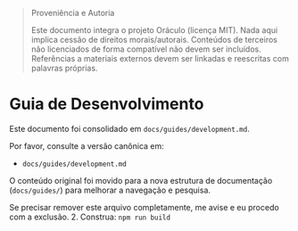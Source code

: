 > Proveniência e Autoria
>
> Este documento integra o projeto Oráculo (licença MIT).
> Nada aqui implica cessão de direitos morais/autorais.
> Conteúdos de terceiros não licenciados de forma compatível não devem ser incluídos.
> Referências a materiais externos devem ser linkadas e reescritas com palavras próprias.

# Guia de Desenvolvimento

Este documento foi consolidado em `docs/guides/development.md`.

Por favor, consulte a versão canônica em:

- `docs/guides/development.md`

O conteúdo original foi movido para a nova estrutura de documentação (`docs/guides/`) para melhorar a navegação e pesquisa.

Se precisar remover este arquivo completamente, me avise e eu procedo com a exclusão. 2. Construa: `npm run build`
